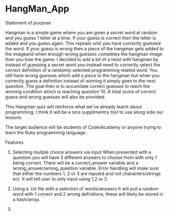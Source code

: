 # HangMan_App
Statement of purpose

Hangman is a simple game where you are given a secret word at random and you guess 1 letter at a time.
If your guess is correct then the letter is added and you guess again. This repeats until you have correctly guessed the word.
If your guess is wrong then a piece of the hangman gets added to the imageand when enough wrong guesses completes the hangman image
then you lose the game.
I decided to add a bit of a twist with hangman by instead of guessing a secret word you instead need to correctly select the correct
definition of a randomly selected programming related word.
You still have wrong guesses which add a piece to the hangman but when you correctly guess a definition instead of winning it simply
goes to the next question.
The goal then is to accumilate correct guesses to reach the winning condition which is reaching question 10.
A total score of correct guess and wrong guesses will also be provided.

This Hangman quiz will reinforce what we've already learnt about programming. I think it will be a nice supplimentry tool to use
along side our lessons.

The target audience will be students of CoderAcademy or anyone trying to learn the Ruby programming language.


Features
1. Selecting muliple choice answers via input
When presented with a question you will have 3 different answers to choose from with only 1 being correct.
There will be a correct_answer variable and a wrong_answer/wrong_question variable.
Error handling will make sure that either the numbers 1, 2 or 3 are inputed and not characters/strings ect.
It will tell user to only input using 1,2 or 3.

2. Using a .txt file with a selection of words/answers
It will pull a random word with 1 correct and 2 wrong definitions, these will likely be stored in a hash/array.



3. 


